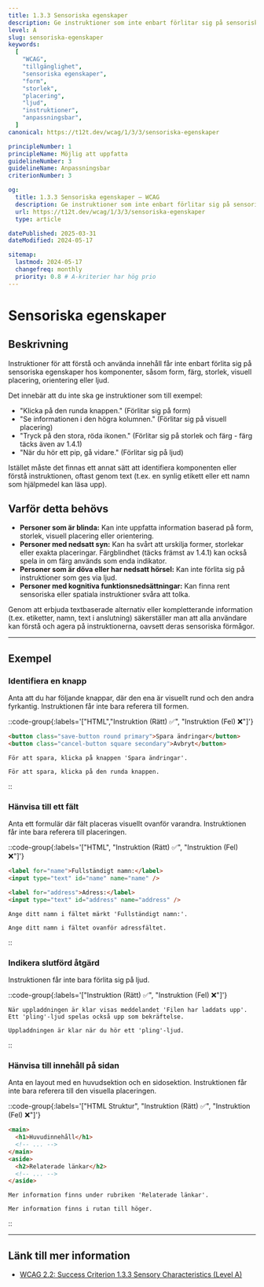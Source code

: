 ```yaml
---
title: 1.3.3 Sensoriska egenskaper
description: Ge instruktioner som inte enbart förlitar sig på sensoriska egenskaper som form, storlek, visuell placering, orientering eller ljud.
level: A
slug: sensoriska-egenskaper
keywords:
  [
    "WCAG",
    "tillgänglighet",
    "sensoriska egenskaper",
    "form",
    "storlek",
    "placering",
    "ljud",
    "instruktioner",
    "anpassningsbar",
  ]
canonical: https://t12t.dev/wcag/1/3/3/sensoriska-egenskaper

principleNumber: 1
principleName: Möjlig att uppfatta
guidelineNumber: 3
guidelineName: Anpassningsbar
criterionNumber: 3

og:
  title: 1.3.3 Sensoriska egenskaper – WCAG
  description: Ge instruktioner som inte enbart förlitar sig på sensoriska egenskaper som form, storlek, visuell placering, orientering eller ljud.
  url: https://t12t.dev/wcag/1/3/3/sensoriska-egenskaper
  type: article

datePublished: 2025-03-31
dateModified: 2024-05-17

sitemap:
  lastmod: 2024-05-17
  changefreq: monthly
  priority: 0.8 # A-kriterier har hög prio
---
```


# Sensoriska egenskaper

## Beskrivning

Instruktioner för att förstå och använda innehåll får inte enbart förlita sig på sensoriska egenskaper hos komponenter, såsom form, färg, storlek, visuell placering, orientering eller ljud.

Det innebär att du inte ska ge instruktioner som till exempel:

- "Klicka på den runda knappen." (Förlitar sig på form)
- "Se informationen i den högra kolumnen." (Förlitar sig på visuell placering)
- "Tryck på den stora, röda ikonen." (Förlitar sig på storlek och färg - färg täcks även av 1.4.1)
- "När du hör ett pip, gå vidare." (Förlitar sig på ljud)

Istället måste det finnas ett annat sätt att identifiera komponenten eller förstå instruktionen, oftast genom text (t.ex. en synlig etikett eller ett namn som hjälpmedel kan läsa upp).

## Varför detta behövs

- **Personer som är blinda:** Kan inte uppfatta information baserad på form, storlek, visuell placering eller orientering.
- **Personer med nedsatt syn:** Kan ha svårt att urskilja former, storlekar eller exakta placeringar. Färgblindhet (täcks främst av 1.4.1) kan också spela in om färg används som enda indikator.
- **Personer som är döva eller har nedsatt hörsel:** Kan inte förlita sig på instruktioner som ges via ljud.
- **Personer med kognitiva funktionsnedsättningar:** Kan finna rent sensoriska eller spatiala instruktioner svåra att tolka.

Genom att erbjuda textbaserade alternativ eller kompletterande information (t.ex. etiketter, namn, text i anslutning) säkerställer man att alla användare kan förstå och agera på instruktionerna, oavsett deras sensoriska förmågor.

---

## Exempel

### Identifiera en knapp

Anta att du har följande knappar, där den ena är visuellt rund och den andra fyrkantig. Instruktionen får inte bara referera till formen.

::code-group{:labels='["HTML","Instruktion (Rätt) ✅", "Instruktion (Fel) ❌"]'}

```html [Knappar] showLineNumbers
<button class="save-button round primary">Spara ändringar</button>
<button class="cancel-button square secondary">Avbryt</button>
```

```text [Refererar till etikett]
För att spara, klicka på knappen 'Spara ändringar'.
```

```text [Refererar till form]
För att spara, klicka på den runda knappen.
```

::

### Hänvisa till ett fält

Anta ett formulär där fält placeras visuellt ovanför varandra. Instruktionen får inte bara referera till placeringen.

::code-group{:labels='["HTML", "Instruktion (Rätt) ✅", "Instruktion (Fel) ❌"]'}

```html [Formulärfält] showLineNumbers
<label for="name">Fullständigt namn:</label>
<input type="text" id="name" name="name" />

<label for="address">Adress:</label>
<input type="text" id="address" name="address" />
```

```text [Refererar till etikett]
Ange ditt namn i fältet märkt 'Fullständigt namn:'.
```

```text [Refererar till placering]
Ange ditt namn i fältet ovanför adressfältet.
```

::

### Indikera slutförd åtgärd

Instruktionen får inte bara förlita sig på ljud.

::code-group{:labels='["Instruktion (Rätt) ✅", "Instruktion (Fel) ❌"]'}

```text [Visuell feedback + ljud]
När uppladdningen är klar visas meddelandet 'Filen har laddats upp'. Ett 'pling'-ljud spelas också upp som bekräftelse.
```

```text [Endast ljud]
Uppladdningen är klar när du hör ett 'pling'-ljud.
```

::

### Hänvisa till innehåll på sidan

Anta en layout med en huvudsektion och en sidosektion. Instruktionen får inte bara referera till den visuella placeringen.

::code-group{:labels='["HTML Struktur", "Instruktion (Rätt) ✅", "Instruktion (Fel) ❌"]'}

```html [Layout] showLineNumbers
<main>
  <h1>Huvudinnehåll</h1>
  <!-- ... -->
</main>
<aside>
  <h2>Relaterade länkar</h2>
  <!-- ... -->
</aside>
```

```text [Refererar till rubrik]
Mer information finns under rubriken 'Relaterade länkar'.
```

```text [Refererar till placering]
Mer information finns i rutan till höger.
```

::

---

## Länk till mer information

- [WCAG 2.2: Success Criterion 1.3.3 Sensory Characteristics (Level A)](https://www.w3.org/WAI/WCAG22/Understanding/sensory-characteristics.html)
